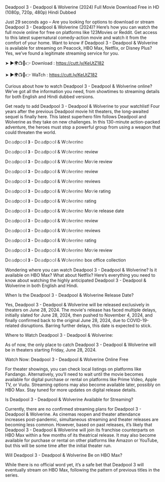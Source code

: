 Deadpool 3 - Deadpool & Wolverine (2024) Full Movie Download Free in HD (1080p, 720p, 480p) Hindi Dubbed

Just 29 seconds ago – Are you looking for options to download or stream Deadpool 3 - Deadpool & Wolverine (2024)? Here’s how you can watch the full movie online for free on platforms like 123Movies or Reddit. Get access to this latest supernatural comedy-action movie and watch it from the comfort of your home. Want to know if Deadpool 3 - Deadpool & Wolverine is available for streaming on Peacock, HBO Max, Netflix, or Disney Plus? Yes, we’ve found a legitimate streaming service for you.

➤ ►🌍📺📱👉 Download : https://cutt.ly/KeUtZ182

➤ ►🌍📺📱👉 WaTch : https://cutt.ly/KeUtZ182

Curious about how to watch Deadpool 3 - Deadpool & Wolverine online? We’ve got all the information you need, from showtimes to streaming details for both English and Hindi dubbed versions.

Get ready to add Deadpool 3 - Deadpool & Wolverine to your watchlist! Four years after the previous Deadpool movie hit theaters, the long-awaited sequel is finally here. This latest superhero film follows Deadpool and Wolverine as they take on new challenges. In this 130-minute action-packed adventure, the heroes must stop a powerful group from using a weapon that could threaten the world.

D𝚎𝚊dp𝚘𝚘l 𝟯 - D𝚎𝚊dp𝚘𝚘l & W𝚘lv𝚎rin𝚎

D𝚎𝚊dp𝚘𝚘l 𝟯 - D𝚎𝚊dp𝚘𝚘l & W𝚘lv𝚎rin𝚎 review

D𝚎𝚊dp𝚘𝚘l 𝟯 - D𝚎𝚊dp𝚘𝚘l & W𝚘lv𝚎rin𝚎 Mo𝚟ie review

D𝚎𝚊dp𝚘𝚘l 𝟯 - D𝚎𝚊dp𝚘𝚘l & W𝚘lv𝚎rin𝚎 review

D𝚎𝚊dp𝚘𝚘l 𝟯 - D𝚎𝚊dp𝚘𝚘l & W𝚘lv𝚎rin𝚎 reviews

D𝚎𝚊dp𝚘𝚘l 𝟯 - D𝚎𝚊dp𝚘𝚘l & W𝚘lv𝚎rin𝚎 Mo𝚟ie rating

D𝚎𝚊dp𝚘𝚘l 𝟯 - D𝚎𝚊dp𝚘𝚘l & W𝚘lv𝚎rin𝚎 rating

D𝚎𝚊dp𝚘𝚘l 𝟯 - D𝚎𝚊dp𝚘𝚘l & W𝚘lv𝚎rin𝚎 Mo𝚟ie release date

D𝚎𝚊dp𝚘𝚘l 𝟯 - D𝚎𝚊dp𝚘𝚘l & W𝚘lv𝚎rin𝚎 review

D𝚎𝚊dp𝚘𝚘l 𝟯 - D𝚎𝚊dp𝚘𝚘l & W𝚘lv𝚎rin𝚎 reviews

D𝚎𝚊dp𝚘𝚘l 𝟯 - D𝚎𝚊dp𝚘𝚘l & W𝚘lv𝚎rin𝚎 rating

D𝚎𝚊dp𝚘𝚘l 𝟯 - D𝚎𝚊dp𝚘𝚘l & W𝚘lv𝚎rin𝚎 Mo𝚟ie review

D𝚎𝚊dp𝚘𝚘l 𝟯 - D𝚎𝚊dp𝚘𝚘l & W𝚘lv𝚎rin𝚎 box office collection

Wondering where you can watch Deadpool 3 - Deadpool & Wolverine? Is it available on HBO Max? What about Netflix? Here’s everything you need to know about watching the highly anticipated Deadpool 3 - Deadpool & Wolverine in both English and Hindi.

When Is the Deadpool 3 - Deadpool & Wolverine Release Date?

Yes, Deadpool 3 - Deadpool & Wolverine will be released exclusively in theaters on June 28, 2024. The movie's release has faced multiple delays, initially slated for June 28, 2024, then pushed to November 4, 2024, and finally confirmed back to the original June 28, 2024, due to COVID-19-related disruptions. Barring further delays, this date is expected to stick.

Where to Watch Deadpool 3 - Deadpool & Wolverine:

As of now, the only place to catch Deadpool 3 - Deadpool & Wolverine will be in theaters starting Friday, June 28, 2024.

Watch Now: Deadpool 3 - Deadpool & Wolverine Online Free

For theater showings, you can check local listings on platforms like Fandango. Alternatively, you’ll need to wait until the movie becomes available for digital purchase or rental on platforms like Prime Video, Apple TV, or Vudu. Streaming options may also become available later, possibly on HBO Max. Stay tuned for more updates on digital release details.

Is Deadpool 3 - Deadpool & Wolverine Available for Streaming?

Currently, there are no confirmed streaming plans for Deadpool 3 - Deadpool & Wolverine. As cinemas reopen and theater attendance increases post-pandemic, simultaneous streaming and theater releases are becoming less common. However, based on past releases, it’s likely that Deadpool 3 - Deadpool & Wolverine will join its franchise counterparts on HBO Max within a few months of its theatrical release. It may also become available for purchase or rental on other platforms like Amazon or YouTube, but this will be some time after the initial theater run.

Will Deadpool 3 - Deadpool & Wolverine Be on HBO Max?

While there is no official word yet, it’s a safe bet that Deadpool 3 will eventually stream on HBO Max, following the pattern of previous titles in the series.
